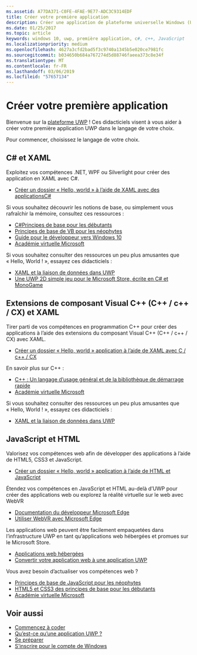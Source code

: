 ```yaml
---
ms.assetid: A77DA371-C0FE-4FAE-9E77-ADC3C9314EDF
title: Créer votre première application
description: Créer une application de plateforme universelle Windows (UWP) pour Windows 10 à l’aide de votre langage de programmation préféré.
ms.date: 01/25/2017
ms.topic: article
keywords: windows 10, uwp, première application, c#, c++, JavaScript
ms.localizationpriority: medium
ms.openlocfilehash: 4627a3cfd2bad5f3c9740a1345b5e020ce7981fc
ms.sourcegitcommit: b034650b684a767274d5d88746faeea373c8e34f
ms.translationtype: MT
ms.contentlocale: fr-FR
ms.lasthandoff: 03/06/2019
ms.locfileid: "57657134"
---
```

# <a name="create-your-first-app"></a>Créer votre première application

Bienvenue sur la [plateforme UWP](universal-application-platform-guide.md) ! Ces didacticiels visent à vous aider à créer votre première application UWP dans le langage de votre choix.

Pour commencer, choisissez le langage de votre choix.

## <a name="c-and-xaml"></a>C# et XAML

Exploitez vos compétences .NET, WPF ou Silverlight pour créer des application en XAML avec C#.

* [Créer un dossier « Hello, world » à l’aide de XAML avec des applicationsC#](create-a-hello-world-app-xaml-universal.md)

Si vous souhaitez découvrir les notions de base, ou simplement vous rafraîchir la mémoire, consultez ces ressources :

* [C#Principes de base pour les débutants](https://go.microsoft.com/fwlink/?linkid=850801)
* [Principes de base de VB pour les néophytes](https://go.microsoft.com/fwlink/?linkid=850802)
* [Guide pour le développeur vers Windows 10](https://go.microsoft.com/fwlink/?linkid=850804)
* [Académie virtuelle Microsoft](https://www.microsoftvirtualacademy.com/)

Si vous souhaitez consulter des ressources un peu plus amusantes que « Hello, World ! », essayez ces didacticiels :

* [XAML et la liaison de données dans UWP](xaml-basics-intro.md)
* [Une UWP 2D simple jeu pour le Microsoft Store, écrite en C# et MonoGame](get-started-tutorial-game-mg2d.md)


## <a name="visualc-component-extensions-ccx-and-xaml"></a>Extensions de composant Visual C++ (C++ / c++ / CX) et XAML

Tirer parti de vos compétences en programmation C++ pour créer des applications à l’aide des extensions du composant Visual C++ (C++ / c++ / CX) avec XAML.

* [Créer un dossier « Hello, world » application à l’aide de XAML avec C / c++ / CX](create-a-basic-windows-10-app-in-cpp.md)

En savoir plus sur C++ :

* [C++ : Un langage d’usage général et de la bibliothèque de démarrage rapide](https://www.microsoftvirtualacademy.com/training-courses/c-a-general-purpose-language-and-library-jump-start)
* [Académie virtuelle Microsoft](https://go.microsoft.com/fwlink/p/?LinkID=389916)

Si vous souhaitez consulter des ressources un peu plus amusantes que « Hello, World ! », essayez ces didacticiels :

* [XAML et la liaison de données dans UWP](xaml-basics-intro.md)

## <a name="javascript-and-html"></a>JavaScript et HTML

Valorisez vos compétences web afin de développer des applications à l’aide de HTML5, CSS3 et JavaScript.

* [Créer un dossier « Hello, world » application à l’aide de HTML et JavaScript](create-a-hello-world-app-js-uwp.md)

Étendez vos compétences en JavaScript et HTML au-delà d’UWP pour créer des applications web ou explorez la réalité virtuelle sur le web avec WebVR

* [Documentation du développeur Microsoft Edge](https://docs.microsoft.com/microsoft-edge/)
* [Utiliser WebVR avec Microsoft Edge](https://docs.microsoft.com/en-us/microsoft-edge/webvr/)

Les applications web peuvent être facilement empaquetées dans l’infrastructure UWP en tant qu’applications web hébergées et promues sur le Microsoft Store.

* [Applications web hébergées](https://developer.microsoft.com/windows/bridges/hosted-web-apps)
* [Convertir votre application web à une application UWP](../porting/hwa-create-windows.md)

Vous avez besoin d’actualiser vos compétences web ?

* [Principes de base de JavaScript pour les néophytes](https://www.microsoftvirtualacademy.com/training-courses/javascript-fundamentals-for-absolute-beginners)
* [HTML5 et CSS3 des principes de base pour les débutants](https://www.microsoftvirtualacademy.com/training-courses/html5-css3-fundamentals-development-for-absolute-beginners)
* [Académie virtuelle Microsoft](https://go.microsoft.com/fwlink/p/?LinkID=389916)

## <a name="see-also"></a>Voir aussi

* [Commencez à coder](create-uwp-apps.md)
* [Qu’est-ce qu’une application UWP ?](universal-application-platform-guide.md)
* [Se préparer](get-set-up.md)
* [S’inscrire pour le compte de Windows](sign-up.md)
